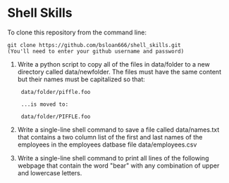Shell Skills
============

To clone this repository from the command line:

    git clone https://github.com/bsloan666/shell_skills.git
    (You'll need to enter your github username and password) 
    
    
1. Write a python script to copy all of the files in data/folder to a new directory
   called data/newfolder. The files must have the same content but their names
   must be capitalized so that:

        data/folder/piffle.foo

        ...is moved to:

        data/folder/PIFFLE.foo

2. Write a single-line shell command to save a file called data/names.txt that
   contains a two column list of the first and last names of the employees in
   the employees datbase file data/employees.csv

3. Write a single-line shell command to print all lines of the following webpage
   that contain the word "bear" with any combination of upper and lowercase letters.
